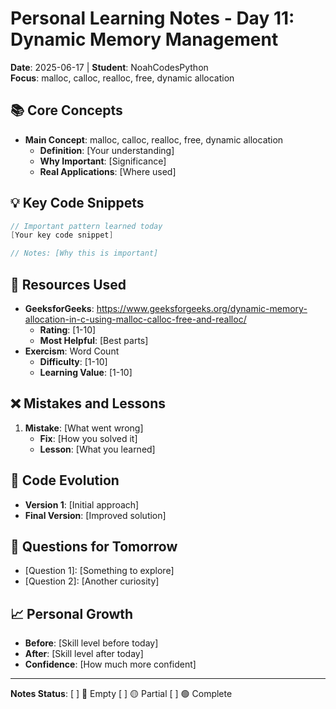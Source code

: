 # Personal Learning Notes - Day 11: Dynamic Memory Management

**Date**: 2025-06-17 | **Student**: NoahCodesPython  
**Focus**: malloc, calloc, realloc, free, dynamic allocation

## 📚 Core Concepts
- **Main Concept**: malloc, calloc, realloc, free, dynamic allocation
  - **Definition**: [Your understanding]
  - **Why Important**: [Significance]
  - **Real Applications**: [Where used]

## 💡 Key Code Snippets
```c
// Important pattern learned today
[Your key code snippet]

// Notes: [Why this is important]
```

## 🔗 Resources Used
- **GeeksforGeeks**: https://www.geeksforgeeks.org/dynamic-memory-allocation-in-c-using-malloc-calloc-free-and-realloc/
  - **Rating**: [1-10]
  - **Most Helpful**: [Best parts]
- **Exercism**: Word Count
  - **Difficulty**: [1-10]
  - **Learning Value**: [1-10]

## ❌ Mistakes and Lessons
1. **Mistake**: [What went wrong]
   - **Fix**: [How you solved it]
   - **Lesson**: [What you learned]

## 🚀 Code Evolution
- **Version 1**: [Initial approach]
- **Final Version**: [Improved solution]

## 🤔 Questions for Tomorrow
- [Question 1]: [Something to explore]
- [Question 2]: [Another curiosity]

## 📈 Personal Growth
- **Before**: [Skill level before today]
- **After**: [Skill level after today]
- **Confidence**: [How much more confident]

---
**Notes Status**: [ ] 🔴 Empty [ ] 🟡 Partial [ ] 🟢 Complete
